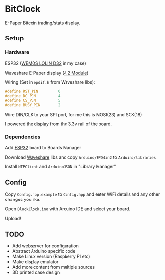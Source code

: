 # BitClock

E-Paper Bitcoin trading/stats display.

## Setup

### Hardware
ESP32 ([WEMOS LOLIN D32](https://www.wemos.cc/en/latest/d32/d32.html) in my case)

Waveshare E-Paper display ([4.2 Module](https://www.waveshare.com/wiki/4.2inch_e-Paper_Module))

Wiring (Set in `epdif.h` from Waveshare libs):
```c
#define RST_PIN         0
#define DC_PIN          4
#define CS_PIN          5
#define BUSY_PIN        2
```

Wire DIN/CLK to your SPI port, for me this is MOSI(23) and SCK(18)

I powered the display from the 3.3v rail of the board.

### Dependencies
Add [ESP32](https://github.com/espressif/arduino-esp32) board to Boards Manager

Download [Waveshare](https://github.com/waveshare/e-Paper) libs and copy `Arduino/EPD4in2` to `Arduino/libraries`

Install `NTPClient` and `ArduinoJSON` in "Library Manager"

## Config

Copy `Config.hpp.example` to `Config.hpp` and enter WiFi details and any other changes you like.

Open `BlockClock.ino` with Arduino IDE and select your board. 

Upload!

## TODO

- Add webserver for configuration
- Abstract Arduino specific code
- Make Linux version (Raspberry PI etc)
- Make display emulator 
- Add more content from multiple sources
- 3D printed case design